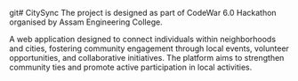 git# CitySync
The project is designed as part of CodeWar 6.0 Hackathon organised by Assam Engineering College. 

A web application designed to connect individuals within neighborhoods and cities, fostering community engagement through local events, volunteer opportunities, and collaborative initiatives. The platform aims to strengthen community ties and promote active participation in local activities.


